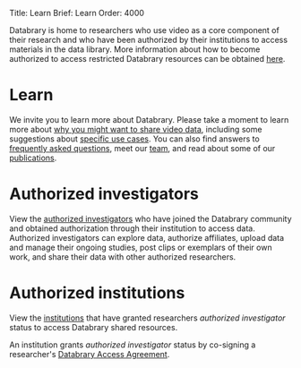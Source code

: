 Title: Learn
Brief: Learn
Order: 4000

Databrary is home to researchers who use video as a core component of their research and who have been authorized by their institutions to access materials in the data library. 
More information about how to become authorized to access restricted Databrary resources can be obtained [here](|filename|resources.md).

# Learn

We invite you to learn more about Databrary.
Please take a moment to learn more about [why you might want to share video data](|filename|learn/why-share.md), including some suggestions about [specific use cases](|filename|learn/use-cases.md).
You can also find answers to [frequently asked questions](|filename|learn/faq.md), meet our [team](|filename|about/team.md), and read about some of our [publications](|filename|about/publications.md).

# Authorized investigators

View the [authorized investigators](|filename|community/investigators.md) who have joined the Databrary community and obtained authorization through their institution to access data. 
Authorized investigators can explore data, authorize affiliates, upload data and manage their ongoing studies, post clips or exemplars of their own work, and share their data with other authorized researchers. 

# Authorized institutions

View the [institutions](|filename|community/institutions.md) that have granted researchers *authorized investigator* status to access Databrary shared resources. 

An institution grants *authorized investigator* status by co-signing a researcher's [Databrary Access Agreement](|filename|resources/agreement.mdi).
